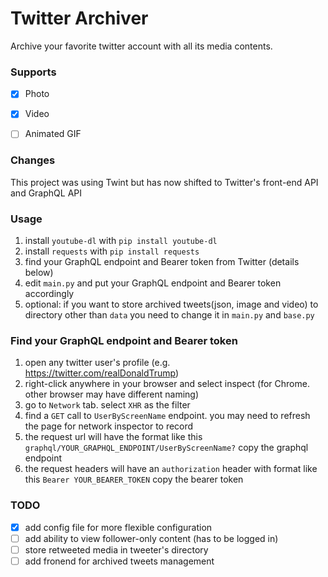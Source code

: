 # Twitter Archiver

Archive your favorite twitter account with all its media contents.

### Supports

- [x] Photo
- [x] Video
- [ ] Animated GIF


### Changes

This project was using Twint but has now shifted to Twitter's front-end API and GraphQL API

### Usage

1. install ```youtube-dl``` with ```pip install youtube-dl```
2. install ```requests``` with ```pip install requests```
3. find your GraphQL endpoint and Bearer token from Twitter (details below)
4. edit ```main.py``` and put your GraphQL endpoint and Bearer token accordingly
5. optional: if you want to store archived tweets(json, image and video) to directory other than ```data``` you need to change it in ```main.py``` and ```base.py```


### Find your GraphQL endpoint and Bearer token

1. open any twitter user's profile (e.g. https://twitter.com/realDonaldTrump)
2. right-click anywhere in your browser and select inspect (for Chrome. other browser may have different naming)
3. go to ```Network``` tab. select ```XHR``` as the filter
4. find a ```GET``` call to ```UserByScreenName``` endpoint. you may need to refresh the page for network inspector to record
5. the request url will have the format like this ```graphql/YOUR_GRAPHQL_ENDPOINT/UserByScreenName?``` copy the graphql endpoint
6. the request headers will have an ```authorization``` header with format like this ```Bearer YOUR_BEARER_TOKEN``` copy the bearer token


### TODO
- [x] add config file for more flexible configuration
- [ ] add ability to view follower-only content (has to be logged in)
- [ ] store retweeted media in tweeter's directory
- [ ] add fronend for archived tweets management